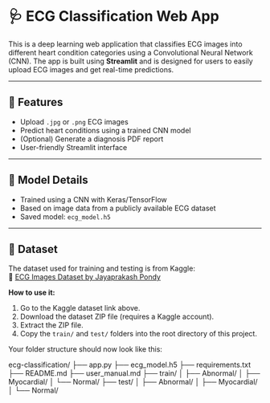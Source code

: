 # 🩺 ECG Classification Web App

This is a deep learning web application that classifies ECG images into different heart condition categories using a Convolutional Neural Network (CNN). The app is built using **Streamlit** and is designed for users to easily upload ECG images and get real-time predictions.

---

## 📌 Features

- Upload `.jpg` or `.png` ECG images
- Predict heart conditions using a trained CNN model
- (Optional) Generate a diagnosis PDF report
- User-friendly Streamlit interface

---

## 🧠 Model Details

- Trained using a CNN with Keras/TensorFlow
- Based on image data from a publicly available ECG dataset
- Saved model: `ecg_model.h5`

---

## 📂 Dataset

The dataset used for training and testing is from Kaggle:  
🔗 [ECG Images Dataset by Jayaprakash Pondy](https://www.kaggle.com/datasets/jayaprakashpondy/ecgimages)

**How to use it:**

1. Go to the Kaggle dataset link above.
2. Download the dataset ZIP file (requires a Kaggle account).
3. Extract the ZIP file.
4. Copy the `train/` and `test/` folders into the root directory of this project.

Your folder structure should now look like this:

ecg-classification/
├── app.py
├── ecg_model.h5
├── requirements.txt
├── README.md
├── user_manual.md
├── train/
│ ├── Abnormal/
│ ├── Myocardial/
│ └── Normal/
├── test/
│ ├── Abnormal/
│ ├── Myocardial/
│ └── Normal/

